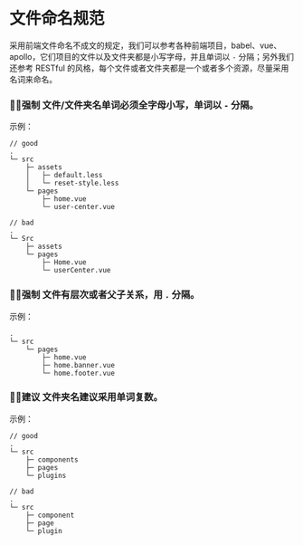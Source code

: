 # 文件命名规范
采用前端文件命名不成文的规定，我们可以参考各种前端项目，babel、vue、apollo，它们项目的文件以及文件夹都是小写字母，并且单词以 `-` 分隔；另外我们还参考 RESTful 的风格，每个文件或者文件夹都是一个或者多个资源，尽量采用名词来命名。

### **✊🏻强制** 文件/文件夹名单词必须全字母小写，单词以 `-` 分隔。

示例：
```
// good
.
└─ src
    ├─ assets
    │   ├─ default.less
    │   └─ reset-style.less
    └─ pages
        ├─ home.vue
        └─ user-center.vue

// bad
.
└─ Src
    ├─ assets
    └─ pages
        ├─ Home.vue
        └─ userCenter.vue
```

### **✊🏻强制** 文件有层次或者父子关系，用 `.` 分隔。

示例：
```
.
└─ src
    └─ pages
        ├─ home.vue
        ├─ home.banner.vue
        └─ home.footer.vue
```

### **🙏🏻建议** 文件夹名建议采用单词复数。

示例：
```
// good
.
└─ src
    ├─ components
    ├─ pages
    └─ plugins

// bad
.
└─ src
    ├─ component
    ├─ page
    └─ plugin
```